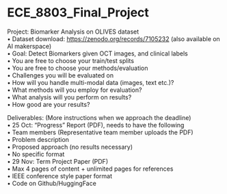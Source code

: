 # ECE_8803_Final_Project
Project: Biomarker Analysis on OLIVES dataset <br>
 • Dataset download: https://zenodo.org/records/7105232 (also available on AI makerspace) <br>
 • Goal: Detect Biomarkers given OCT images, and clinical labels <br>
  • You are free to choose your train/test splits <br>
  • You are free to choose your methods/evaluation <br>
 • Challenges you will be evaluated on <br>
  • How will you handle multi-modal data (images, text etc.)? <br>
  • What methods will you employ for evaluation? <br>
  • What analysis will you perform on results? <br>
  • How good are your results? <br>

   Deliverables: (More instructions when we approach the deadline) <br>
 • 25 Oct: “Progress” Report (PDF), needs to have the following <br>
 • Team members (Representative team member uploads the PDF) <br>
 • Problem description <br>
• Proposed approach (no results necessary) <br>
 • No specific format <br>
 • 29 Nov: Term Project Paper (PDF) <br>
 • Max 4 pages of content + unlimited pages for references <br>
 • IEEE conference style paper format <br>
 • Code on Github/HuggingFace <br>
